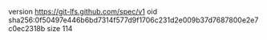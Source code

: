 version https://git-lfs.github.com/spec/v1
oid sha256:0f50497e446b6bd7314f577d9f1706c231d2e009b37d7687800e2e7c0ec2318b
size 114
